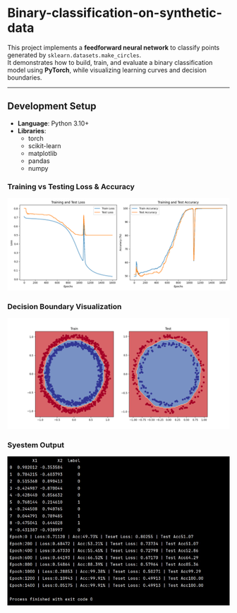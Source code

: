 # Binary-classification-on-synthetic-data

This project implements a **feedforward neural network** to classify points generated by `sklearn.datasets.make_circles`.  
It demonstrates how to build, train, and evaluate a binary classification model using **PyTorch**, while visualizing learning curves and decision boundaries.  

---

## Development Setup

- **Language**: Python 3.10+  
- **Libraries**:
  - torch
  - scikit-learn
  - matplotlib
  - pandas
  - numpy  

### Training vs Testing Loss & Accuracy
![Loss and Accuracy Curveshttps](https://github.com/Huthaifa24/Binary-classification-on-synthetic-data/blob/63f76e94632fc96ada87f2476d3ca44bd227141c/Results/Train_test_plot.png)

### Decision Boundary Visualization
![Decision Boundary and Data Visualization](https://github.com/Huthaifa24/Binary-classification-on-synthetic-data/blob/5a6fc70052770e77cddacd26bfea5d54c6ece3d9/Results/Desecion_Boundary.png)

### Syestem Output
![Sys_out](https://github.com/Huthaifa24/Binary-classification-on-synthetic-data/blob/5a6fc70052770e77cddacd26bfea5d54c6ece3d9/Results/Console_Output.jpg)
